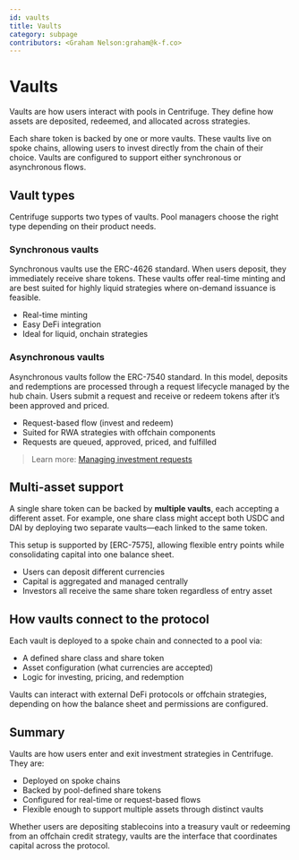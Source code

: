 ```yaml
---
id: vaults
title: Vaults
category: subpage
contributors: <Graham Nelson:graham@k-f.co>
---
```


# Vaults

Vaults are how users interact with pools in Centrifuge. They define how assets are deposited, redeemed, and allocated across strategies.

Each share token is backed by one or more vaults. These vaults live on spoke chains, allowing users to invest directly from the chain of their choice. Vaults are configured to support either synchronous or asynchronous flows.

## Vault types

Centrifuge supports two types of vaults. Pool managers choose the right type depending on their product needs.

### Synchronous vaults

Synchronous vaults use the ERC-4626 standard. When users deposit, they immediately receive share tokens. These vaults offer real-time minting and are best suited for highly liquid strategies where on-demand issuance is feasible.

- Real-time minting  
- Easy DeFi integration  
- Ideal for liquid, onchain strategies

### Asynchronous vaults

Asynchronous vaults follow the ERC-7540 standard. In this model, deposits and redemptions are processed through a request lifecycle managed by the hub chain. Users submit a request and receive or redeem tokens after it’s been approved and priced.

- Request-based flow (invest and redeem)  
- Suited for RWA strategies with offchain components  
- Requests are queued, approved, priced, and fulfilled  

> Learn more: [Managing investment requests](/user/concepts/onchain-accounting)

## Multi-asset support

A single share token can be backed by **multiple vaults**, each accepting a different asset. For example, one share class might accept both USDC and DAI by deploying two separate vaults—each linked to the same token.

This setup is supported by [ERC-7575], allowing flexible entry points while consolidating capital into one balance sheet.

- Users can deposit different currencies  
- Capital is aggregated and managed centrally  
- Investors all receive the same share token regardless of entry asset  

## How vaults connect to the protocol

Each vault is deployed to a spoke chain and connected to a pool via:

- A defined share class and share token  
- Asset configuration (what currencies are accepted)  
- Logic for investing, pricing, and redemption  

Vaults can interact with external DeFi protocols or offchain strategies, depending on how the balance sheet and permissions are configured.

## Summary

Vaults are how users enter and exit investment strategies in Centrifuge. They are:

- Deployed on spoke chains  
- Backed by pool-defined share tokens  
- Configured for real-time or request-based flows  
- Flexible enough to support multiple assets through distinct vaults  

Whether users are depositing stablecoins into a treasury vault or redeeming from an offchain credit strategy, vaults are the interface that coordinates capital across the protocol.